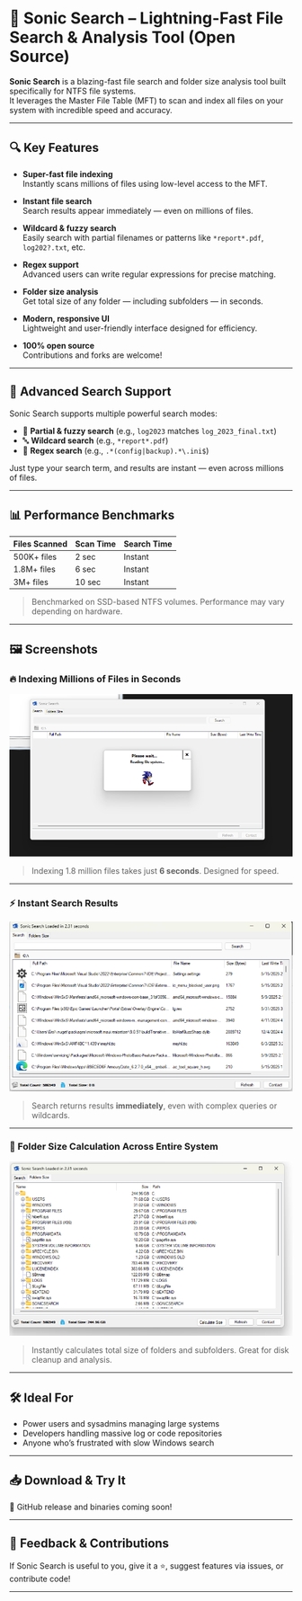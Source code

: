# 🚀 Sonic Search – Lightning-Fast File Search & Analysis Tool (Open Source)

**Sonic Search** is a blazing-fast file search and folder size analysis tool built specifically for NTFS file systems.  
It leverages the Master File Table (MFT) to scan and index all files on your system with incredible speed and accuracy.

---

## 🔍 Key Features

- **Super-fast file indexing**  
  Instantly scans millions of files using low-level access to the MFT.

- **Instant file search**  
  Search results appear immediately — even on millions of files.

- **Wildcard & fuzzy search**  
  Easily search with partial filenames or patterns like `*report*.pdf`, `log202?.txt`, etc.

- **Regex support**  
  Advanced users can write regular expressions for precise matching.

- **Folder size analysis**  
  Get total size of any folder — including subfolders — in seconds.

- **Modern, responsive UI**  
  Lightweight and user-friendly interface designed for efficiency.

- **100% open source**  
  Contributions and forks are welcome!

---

## 🔎 Advanced Search Support

Sonic Search supports multiple powerful search modes:

- 🔡 **Partial & fuzzy search** (e.g., `log2023` matches `log_2023_final.txt`)
- 🔤 **Wildcard search** (e.g., `*report*.pdf`)
- 📐 **Regex search** (e.g., `.*(config|backup).*\.ini$`)

Just type your search term, and results are instant — even across millions of files.

---

## 📊 Performance Benchmarks

| Files Scanned       | Scan Time | Search Time |
|---------------------|-----------|-------------|
| 500K+ files         | 2 sec     | Instant     |
| 1.8M+ files         | 6 sec     | Instant     |
| 3M+ files           | 10 sec    | Instant     |

> Benchmarked on SSD-based NTFS volumes. Performance may vary depending on hardware.

---

## 🖼️ Screenshots

### 🔥 Indexing Millions of Files in Seconds
![SonicSearch Performance 1](screenshots/performance1.png)  
> Indexing 1.8 million files takes just **6 seconds**. Designed for speed.

---

### ⚡ Instant Search Results
![SonicSearch Performance 2](screenshots/performance2.png)  
> Search returns results **immediately**, even with complex queries or wildcards.

---

### 📁 Folder Size Calculation Across Entire System
![SonicSearch Folder Size](screenshots/foldersize1.png)  
> Instantly calculates total size of folders and subfolders. Great for disk cleanup and analysis.

---

## 🛠️ Ideal For

- Power users and sysadmins managing large systems
- Developers handling massive log or code repositories
- Anyone who’s frustrated with slow Windows search

---

## 📥 Download & Try It

🔗 GitHub release and binaries coming soon!

---

## 💬 Feedback & Contributions

If Sonic Search is useful to you, give it a ⭐, suggest features via issues, or contribute code!

---

